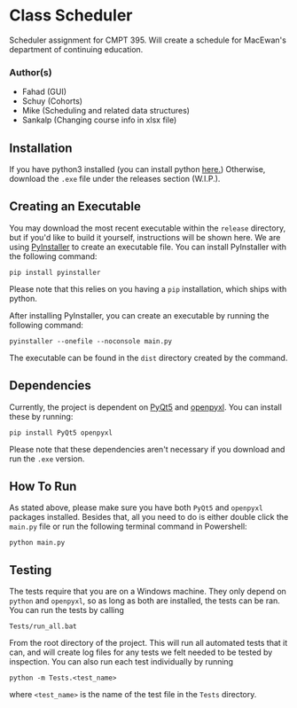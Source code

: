 # Class Scheduler
Scheduler assignment for CMPT 395. Will create a schedule for MacEwan's department of continuing education.

### Author(s)
 - Fahad (GUI)
 - Schuy (Cohorts)
 - Mike (Scheduling and related data structures)
 - Sankalp (Changing course info in xlsx file)
 
## Installation
If you have python3 installed (you can install python [here.](https://www.python.org/downloads/)\) Otherwise, download the `.exe` file under the releases section (W.I.P.).
 
## Creating an Executable
 
You may download the most recent executable within the `release` directory, but if you'd like to build it yourself, instructions will be shown here. We are using [PyInstaller](https://pyinstaller.org/en/stable/) to create an executable file. You can install PyInstaller with the following command:
```
pip install pyinstaller
```
Please note that this relies on you having a `pip` installation, which ships with python. 

After installing PyInstaller, you can create an executable by running the following command:
```
pyinstaller --onefile --noconsole main.py
```
The executable can be found in the `dist` directory created by the command.
 
## Dependencies
Currently, the project is dependent on [PyQt5](https://pypi.org/project/PyQt5/) and [openpyxl](https://pypi.org/project/openpyxl/)\. You can install these by running:
```
pip install PyQt5 openpyxl
```
Please note that these dependencies aren't necessary if you download and run the `.exe` version.

## How To Run
As stated above, please make sure you have both `PyQt5` and `openpyxl` packages installed. Besides that, all you need to do is either double click the `main.py` file or run the following terminal command in Powershell:
```
python main.py
```

## Testing
The tests require that you are on a Windows machine. They only depend on `python` and `openpyxl`, so as long as both are installed, the tests can be ran. You can run the tests by calling
```
Tests/run_all.bat
```
From the root directory of the project. This will run all automated tests that it can, and will create log files for any tests we felt needed to be tested by inspection. You can also run each test individually by running
```
python -m Tests.<test_name>
```
where `<test_name>` is the name of the test file in the `Tests` directory.

